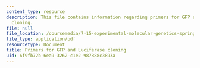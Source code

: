 ```yaml
---
content_type: resource
description: This file contains information regarding primers for GFP and luciferase
  cloning.
file: null
file_location: /coursemedia/7-15-experimental-molecular-genetics-spring-2015/6f9fb72b6ea93262c1e2987888c3893a_MIT7_15S15_Primerscloning.pdf
file_type: application/pdf
resourcetype: Document
title: Primers for GFP and Luciferase cloning
uid: 6f9fb72b-6ea9-3262-c1e2-987888c3893a
---
```

